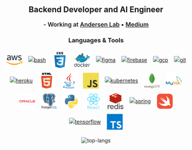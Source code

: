 <h2 align="center">Backend Developer and AI Engineer</h2>

<p align="center" style="font-size:16px;font-weight:600;margin-top:4px;margin-bottom:12px;">
  - Working at <a href="http://andersenlab.com">Andersen Lab</a> • <a href="https://medium.com/@matlabb">Medium</a>
</p>

<h3 align="center">Languages &amp; Tools</h3>

<div align="center" style="max-width:900px;">
  <p align="center" style="line-height:1.6;">
    <a href="https://aws.amazon.com" target="_blank" rel="noreferrer"><img src="https://raw.githubusercontent.com/devicons/devicon/master/icons/amazonwebservices/amazonwebservices-original-wordmark.svg" alt="aws" width="44" height="44" style="margin:6px;vertical-align:middle"/></a>
    <a href="https://www.gnu.org/software/bash/" target="_blank" rel="noreferrer"><img src="https://www.vectorlogo.zone/logos/gnu_bash/gnu_bash-icon.svg" alt="bash" width="44" height="44" style="margin:6px;vertical-align:middle"/></a>
    <a href="https://www.w3schools.com/css/" target="_blank" rel="noreferrer"><img src="https://raw.githubusercontent.com/devicons/devicon/master/icons/css3/css3-original-wordmark.svg" alt="css3" width="44" height="44" style="margin:6px;vertical-align:middle"/></a>
    <a href="https://www.docker.com/" target="_blank" rel="noreferrer"><img src="https://raw.githubusercontent.com/devicons/devicon/master/icons/docker/docker-original-wordmark.svg" alt="docker" width="44" height="44" style="margin:6px;vertical-align:middle"/></a>
    <a href="https://www.figma.com/" target="_blank" rel="noreferrer"><img src="https://www.vectorlogo.zone/logos/figma/figma-icon.svg" alt="figma" width="44" height="44" style="margin:6px;vertical-align:middle"/></a>
    <a href="https://firebase.google.com/" target="_blank" rel="noreferrer"><img src="https://www.vectorlogo.zone/logos/firebase/firebase-icon.svg" alt="firebase" width="44" height="44" style="margin:6px;vertical-align:middle"/></a>
    <a href="https://cloud.google.com" target="_blank" rel="noreferrer"><img src="https://www.vectorlogo.zone/logos/google_cloud/google_cloud-icon.svg" alt="gcp" width="44" height="44" style="margin:6px;vertical-align:middle"/></a>
    <a href="https://git-scm.com/" target="_blank" rel="noreferrer"><img src="https://www.vectorlogo.zone/logos/git-scm/git-scm-icon.svg" alt="git" width="44" height="44" style="margin:6px;vertical-align:middle"/></a>
    <a href="https://heroku.com" target="_blank" rel="noreferrer"><img src="https://www.vectorlogo.zone/logos/heroku/heroku-icon.svg" alt="heroku" width="44" height="44" style="margin:6px;vertical-align:middle"/></a>
    <a href="https://www.w3.org/html/" target="_blank" rel="noreferrer"><img src="https://raw.githubusercontent.com/devicons/devicon/master/icons/html5/html5-original-wordmark.svg" alt="html5" width="44" height="44" style="margin:6px;vertical-align:middle"/></a>
    <a href="https://www.java.com" target="_blank" rel="noreferrer"><img src="https://raw.githubusercontent.com/devicons/devicon/master/icons/java/java-original.svg" alt="java" width="44" height="44" style="margin:6px;vertical-align:middle"/></a>
    <a href="https://developer.mozilla.org/en-US/docs/Web/JavaScript" target="_blank" rel="noreferrer"><img src="https://raw.githubusercontent.com/devicons/devicon/master/icons/javascript/javascript-original.svg" alt="javascript" width="44" height="44" style="margin:6px;vertical-align:middle"/></a>
    <a href="https://kubernetes.io" target="_blank" rel="noreferrer"><img src="https://www.vectorlogo.zone/logos/kubernetes/kubernetes-icon.svg" alt="kubernetes" width="44" height="44" style="margin:6px;vertical-align:middle"/></a>
    <a href="https://www.mongodb.com/" target="_blank" rel="noreferrer"><img src="https://raw.githubusercontent.com/devicons/devicon/master/icons/mongodb/mongodb-original-wordmark.svg" alt="mongodb" width="44" height="44" style="margin:6px;vertical-align:middle"/></a>
    <a href="https://www.mysql.com/" target="_blank" rel="noreferrer"><img src="https://raw.githubusercontent.com/devicons/devicon/master/icons/mysql/mysql-original-wordmark.svg" alt="mysql" width="44" height="44" style="margin:6px;vertical-align:middle"/></a>
    <a href="https://www.oracle.com/" target="_blank" rel="noreferrer"><img src="https://raw.githubusercontent.com/devicons/devicon/master/icons/oracle/oracle-original.svg" alt="oracle" width="44" height="44" style="margin:6px;vertical-align:middle"/></a>
    <a href="https://www.postgresql.org" target="_blank" rel="noreferrer"><img src="https://raw.githubusercontent.com/devicons/devicon/master/icons/postgresql/postgresql-original-wordmark.svg" alt="postgresql" width="44" height="44" style="margin:6px;vertical-align:middle"/></a>
    <a href="https://www.python.org" target="_blank" rel="noreferrer"><img src="https://raw.githubusercontent.com/devicons/devicon/master/icons/python/python-original.svg" alt="python" width="44" height="44" style="margin:6px;vertical-align:middle"/></a>
    <a href="https://reactjs.org/" target="_blank" rel="noreferrer"><img src="https://raw.githubusercontent.com/devicons/devicon/master/icons/react/react-original-wordmark.svg" alt="react" width="44" height="44" style="margin:6px;vertical-align:middle"/></a>
    <a href="https://redis.io" target="_blank" rel="noreferrer"><img src="https://raw.githubusercontent.com/devicons/devicon/master/icons/redis/redis-original-wordmark.svg" alt="redis" width="44" height="44" style="margin:6px;vertical-align:middle"/></a>
    <a href="https://spring.io/" target="_blank" rel="noreferrer"><img src="https://www.vectorlogo.zone/logos/springio/springio-icon.svg" alt="spring" width="44" height="44" style="margin:6px;vertical-align:middle"/></a>
    <a href="https://developer.apple.com/swift/" target="_blank" rel="noreferrer"><img src="https://raw.githubusercontent.com/devicons/devicon/master/icons/swift/swift-original.svg" alt="swift" width="44" height="44" style="margin:6px;vertical-align:middle"/></a>
    <a href="https://www.tensorflow.org" target="_blank" rel="noreferrer"><img src="https://www.vectorlogo.zone/logos/tensorflow/tensorflow-icon.svg" alt="tensorflow" width="44" height="44" style="margin:6px;vertical-align:middle"/></a>
    <a href="https://www.typescriptlang.org/" target="_blank" rel="noreferrer"><img src="https://raw.githubusercontent.com/devicons/devicon/master/icons/typescript/typescript-original.svg" alt="typescript" width="44" height="44" style="margin:6px;vertical-align:middle"/></a>
  </p>
</div>

<!-- compact top-langs (bars) with a lighter dark background for better visibility -->
<p align="center">
  <img src="https://github-readme-stats.vercel.app/api/top-langs?username=matlab28&layout=compact&langs_count=8&bg_color=211e2e&border_color=FFFFFF&title_color=FFFFFF&text_color=FFFFFF" alt="top-langs" />
</p>
